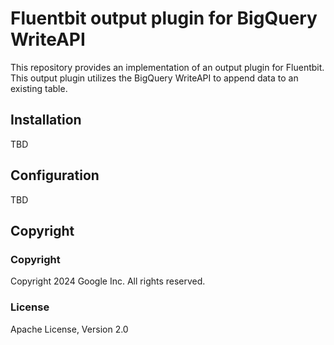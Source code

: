 # Fluentbit output plugin for BigQuery WriteAPI

This repository provides an implementation of an output plugin for Fluentbit.
This output plugin utilizes the BigQuery WriteAPI to append data to an existing
table.

## Installation
TBD

## Configuration
TBD

## Copyright
### Copyright
  Copyright 2024 Google Inc. All rights reserved.

### License
  Apache License, Version 2.0
